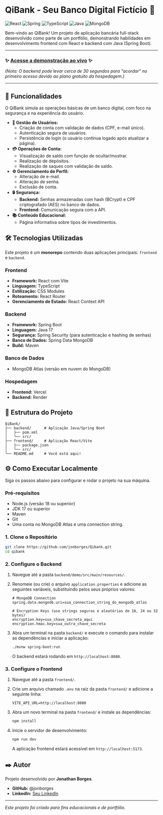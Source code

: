 # QiBank - Seu Banco Digital Fictício 🏦

![React](https://img.shields.io/badge/React-20232A?style=for-the-badge&logo=react&logoColor=61DAFB)
![Spring](https://img.shields.io/badge/Spring-6DB33F?style=for-the-badge&logo=spring&logoColor=white)
![TypeScript](https://img.shields.io/badge/TypeScript-007ACC?style=for-the-badge&logo=typescript&logoColor=white)
![Java](https://img.shields.io/badge/Java-ED8B00?style=for-the-badge&logo=openjdk&logoColor=white)
![MongoDB](https://img.shields.io/badge/MongoDB-4EA94B?style=for-the-badge&logo=mongodb&logoColor=white)

Bem-vindo ao QiBank! Um projeto de aplicação bancária full-stack desenvolvido como parte de um portfólio, demonstrando habilidades em desenvolvimento frontend com React e backend com Java (Spring Boot).

---

### ✨ [Acesse a demonstração ao vivo](https://qibank.vercel.app/) ✨
*(Nota: O backend pode levar cerca de 30 segundos para "acordar" no primeiro acesso devido ao plano gratuito da hospedagem.)*

---






## 🚀 Funcionalidades

O QiBank simula as operações básicas de um banco digital, com foco na segurança e na experiência do usuário.

*   **👤 Gestão de Usuários:**
    *   Criação de conta com validação de dados (CPF, e-mail único).
    *   Autenticação segura de usuários.
    *   Persistência de login (o usuário continua logado após atualizar a página).
*   **💳 Operações de Conta:**
    *   Visualização de saldo com função de ocultar/mostrar.
    *   Realização de depósitos.
    *   Realização de saques com validação de saldo.
*   **⚙️ Gerenciamento de Perfil:**
    *   Alteração de e-mail.
    *   Alteração de senha.
    *   Exclusão de conta.
*   **🔒 Segurança:**
    *   **Backend:** Senhas armazenadas com hash (BCrypt) e CPF criptografado (AES) no banco de dados.
    *   **Frontend:** Comunicação segura com a API.
*   **📚 Conteúdo Educacional:**
    *   Página informativa sobre tipos de investimentos.

## 🛠️ Tecnologias Utilizadas

Este projeto é um **monorepo** contendo duas aplicações principais: `frontend` e `backend`.

### Frontend

*   **Framework:** React com Vite
*   **Linguagem:** TypeScript
*   **Estilização:** CSS Modules
*   **Roteamento:** React Router
*   **Gerenciamento de Estado:** React Context API

### Backend

*   **Framework:** Spring Boot
*   **Linguagem:** Java 17
*   **Segurança:** Spring Security (para autenticação e hashing de senhas)
*   **Banco de Dados:** Spring Data MongoDB
*   **Build:** Maven

### Banco de Dados

*   MongoDB Atlas (versão em nuvem do MongoDB)

### Hospedagem

*   **Frontend:** Vercel
*   **Backend:** Render

## 📂 Estrutura do Projeto

```
QiBank/
├── backend/      # Aplicação Java/Spring Boot
│   ├── pom.xml
│   └── src/
├── frontend/     # Aplicação React/Vite
│   ├── package.json
│   └── src/
└── README.md     # Você está aqui!
```

## ⚙️ Como Executar Localmente

Siga os passos abaixo para configurar e rodar o projeto na sua máquina.

### Pré-requisitos

*   Node.js (versão 18 ou superior)
*   JDK 17 ou superior
*   Maven
*   Git
*   Uma conta no MongoDB Atlas e uma connection string.

### 1. Clone o Repositório

```bash
git clone https://github.com/jonborges/Qibank.git
cd qibank
```

### 2. Configure o Backend

1.  Navegue até a pasta `backend/demo/src/main/resources/`.
2.  Renomeie (ou crie) o arquivo `application.properties` e adicione as seguintes variáveis, substituindo pelos seus próprios valores:

    ```properties
    # MongoDB Connection
    spring.data.mongodb.uri=sua_connection_string_do_mongodb_atlas

    # Encryption Keys (use strings seguras e aleatórias de 16, 24 ou 32 bytes)
    encryption.key=sua_chave_secreta_aqui
    encryption.hmac.key=sua_outra_chave_secreta
    ```

3.  Abra um terminal na pasta `backend/` e execute o comando para instalar as dependências e iniciar a aplicação:

    ```bash
    ./mvnw spring-boot:run
    ```

    O backend estará rodando em `http://localhost:8080`.

### 3. Configure o Frontend

1.  Navegue até a pasta `frontend/`.
2.  Crie um arquivo chamado `.env` na raiz da pasta `frontend/` e adicione a seguinte linha:

    ```
    VITE_API_URL=http://localhost:8080
    ```

3.  Abra um novo terminal na pasta `frontend/` e instale as dependências:

    ```bash
    npm install
    ```

4.  Inicie o servidor de desenvolvimento:

    ```bash
    npm run dev
    ```

    A aplicação frontend estará acessível em `http://localhost:5173`.

## ✒️ Autor

Projeto desenvolvido por **Jonathan Borges**.

*   **GitHub:** @jonborges
*   **LinkedIn:** [Seu LinkedIn](https://www.linkedin.com/in/jonathan-borges-andrade/)

---

*Este projeto foi criado para fins educacionais e de portfólio.*